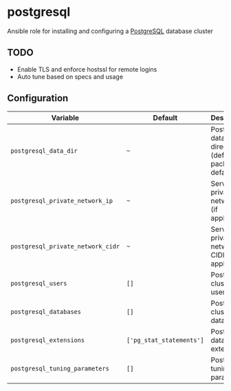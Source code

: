 # postgresql
Ansible role for installing and configuring a [PostgreSQL](https://www.postgresql.org/) database cluster

## TODO
* Enable TLS and enforce hostssl for remote logins
* Auto tune based on specs and usage

## Configuration
| Variable | Default | Description |
| -------- | ------- | ----------- |
| `postgresql_data_dir` | `~` | PostgreSQL data directory (defaults to package default) |
| `postgresql_private_network_ip` | `~` | Server private network IP (if applicable) |
| `postgresql_private_network_cidr` | `~` | Server private network CIDR (if applicable) |
| `postgresql_users` | `[]` | PostgreSQL cluster users |
| `postgresql_databases` | `[]` | PostgreSQL cluster databases |
| `postgresql_extensions` | `['pg_stat_statements']` | PostgreSQL database extensions |
| `postgresql_tuning_parameters` | `[]` | PostgreSQL tuning parameters |
